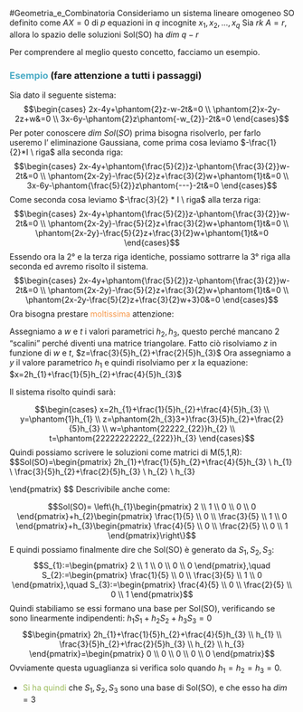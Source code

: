 #Geometria_e_Combinatoria 
Consideriamo un sistema lineare omogeneo SO definito come $AX=0$ di $p$ equazioni in $q$ incognite $x_{1},x_{2},\dots,x_{q}$
Sia $rk \ A=r$, allora lo spazio delle soluzioni Sol(SO) ha $dim \ q-r$

Per comprendere al meglio questo concetto, facciamo un esempio.

### <font color="#4bacc6">Esempio</font> (fare attenzione a tutti i passaggi)
Sia dato il seguente sistema:
$$\begin{cases}
2x-4y+\phantom{2}z-w-2t&=0 \\
\phantom{2}x-2y-2z+w&=0 \\
3x-6y-\phantom{2}z\phantom{-w_{2}}-2t&=0
\end{cases}$$
Per poter conoscere $dim \ Sol(SO)$ prima bisogna risolverlo, per farlo useremo l’ eliminazione Gaussiana, come prima cosa leviamo $-\frac{1}{2}*I \ riga$ alla seconda riga:
$$\begin{cases}
2x-4y+\phantom{\frac{5}{2}}z-\phantom{\frac{3}{2}}w-2t&=0 \\
\phantom{2x-2y}-\frac{5}{2}z+\frac{3}{2}w+\phantom{1}t&=0 \\
3x-6y-\phantom{\frac{5}{2}}z\phantom{---}-2t&=0
\end{cases}$$
Come seconda cosa leviamo $-\frac{3}{2} * I \ riga$ alla terza riga:
$$\begin{cases}
2x-4y+\phantom{\frac{5}{2}}z-\phantom{\frac{3}{2}}w-2t&=0 \\
\phantom{2x-2y}-\frac{5}{2}z+\frac{3}{2}w+\phantom{1}t&=0 \\
\phantom{2x-2y}-\frac{5}{2}z+\frac{3}{2}w+\phantom{1}t&=0
\end{cases}$$
Essendo ora la 2° e la terza riga identiche, possiamo sottrarre la 3° riga alla seconda ed avremo risolto il sistema.
$$\begin{cases}
2x-4y+\phantom{\frac{5}{2}}z-\phantom{\frac{3}{2}}w-2t&=0 \\
\phantom{2x-2y}-\frac{5}{2}z+\frac{3}{2}w+\phantom{1}t&=0 \\
\phantom{2x-2y-\frac{5}{2}z+\frac{3}{2}w+3}0&=0
\end{cases}$$
Ora bisogna prestare <font color="#f79646">moltissima</font> attenzione:

Assegniamo a $w$ e $t$ i valori parametrici $h_{2},h_{3}$, questo perché mancano 2 “scalini” perché diventi una matrice triangolare.
Fatto ciò risolviamo $z$ in funzione di $w$ e $t$, $z=\frac{3}{5}h_{2}+\frac{2}{5}h_{3}$
Ora assegniamo a $y$ il valore parametrico $h_{1}$ e quindi risolviamo per $x$ la equazione:
$x=2h_{1}+\frac{1}{5}h_{2}+\frac{4}{5}h_{3}$

Il sistema risolto quindi sarà:

$$\begin{cases}
x=2h_{1}+\frac{1}{5}h_{2}+\frac{4}{5}h_{3} \\
y=\phantom{1}h_{1} \\
z=\phantom{2h_{3}3+}\frac{3}{5}h_{2}+\frac{2}{5}h_{3} \\
w=\phantom{22222_{22}}h_{2} \\
t=\phantom{22222222222_{222}}h_{3}
\end{cases}$$
Quindi possiamo scrivere le soluzioni come matrici di M(5,1,R):
$$Sol(SO)=\begin{pmatrix}
2h_{1}+\frac{1}{5}h_{2}+\frac{4}{5}h_{3}  \\
h_{1} \\
\frac{3}{5}h_{2}+\frac{2}{5}h_{3} \\
h_{2} \\
h_{3}

\end{pmatrix}
$$
Descrivibile anche come:

$$Sol(SO)= \left\{h_{1}\begin{pmatrix}
2 \\
1 \\
0 \\
0 \\
0
\end{pmatrix}+h_{2}\begin{pmatrix}
\frac{1}{5} \\
0 \\
\frac{3}{5} \\
1 \\
0
\end{pmatrix}+h_{3}\begin{pmatrix}
\frac{4}{5} \\
0 \\
\frac{2}{5} \\
0 \\
1
\end{pmatrix}\right\}$$
E quindi possiamo finalmente dire che Sol(SO) è generato da $S_{1},S_{2},S_{3}$:
$$S_{1}:=\begin{pmatrix}
2 \\
1 \\
0 \\
0 \\
0
\end{pmatrix},\quad S_{2}:=\begin{pmatrix}
\frac{1}{5} \\
0 \\
\frac{3}{5} \\
1 \\
0
\end{pmatrix},\quad S_{3}:=\begin{pmatrix}
\frac{4}{5} \\
0 \\
\frac{2}{5} \\
0 \\
1
\end{pmatrix}$$
Quindi stabiliamo se essi formano una base per Sol(SO), verificando se sono linearmente indipendenti: $h_{1}S_{1}+h_{2}S_{2}+h_{3}S_{3}=0$
$$\begin{pmatrix}
2h_{1}+\frac{1}{5}h_{2}+\frac{4}{5}h_{3} \\
h_{1} \\
\frac{3}{5}h_{2}+\frac{2}{5}h_{3} \\
h_{2} \\
h_{3}
\end{pmatrix}=\begin{pmatrix}
0 \\
0 \\
0 \\
0 \\
0
\end{pmatrix}$$
Ovviamente questa uguaglianza si verifica solo quando $h_{1}=h_{2}=h_{3}=0$.

- <font color="#9bbb59">Si ha quindi</font> che $S_{1},S_{2},S_{3}$ sono una base di Sol(SO), e che esso ha $dim=3$